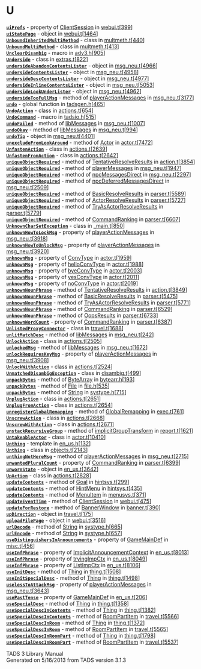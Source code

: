 # U

[**`uiPrefs`**](../object/ClientSession.html#uiPrefs) - property of
[ClientSession](../object/ClientSession.html) in
[webui.t](../file/webui.t.html)\[[399](../source/webui.t.html#399)\]  
[**`uiStatePage`**](../object/uiStatePage.html) - object in
[webui.t](../file/webui.t.html)\[[1464](../source/webui.t.html#1464)\]  
[**`UnboundInheritedMultiMethod`**](../object/UnboundInheritedMultiMethod.html) -
class in
[multmeth.t](../file/multmeth.t.html)\[[440](../source/multmeth.t.html#440)\]  
[**`UnboundMultiMethod`**](../object/UnboundMultiMethod.html) - class in
[multmeth.t](../file/multmeth.t.html)\[[413](../source/multmeth.t.html#413)\]  
[**`UnclearDisambig`**](../file/adv3.h.html#UnclearDisambig) - macro in
[adv3.h](../file/adv3.h.html)\[[905](../source/adv3.h.html#905)\]  
[**`Underside`**](../object/Underside.html) - class in
[extras.t](../file/extras.t.html)\[[822](../source/extras.t.html#822)\]  
[**`undersideAbandonContentsLister`**](../object/undersideAbandonContentsLister.html) -
object in
[msg_neu.t](../file/msg_neu.t.html)\[[4966](../source/msg_neu.t.html#4966)\]  
[**`undersideContentsLister`**](../object/undersideContentsLister.html) -
object in
[msg_neu.t](../file/msg_neu.t.html)\[[4958](../source/msg_neu.t.html#4958)\]  
[**`undersideDescContentsLister`**](../object/undersideDescContentsLister.html) -
object in
[msg_neu.t](../file/msg_neu.t.html)\[[4977](../source/msg_neu.t.html#4977)\]  
[**`undersideInlineContentsLister`**](../object/undersideInlineContentsLister.html) -
object in
[msg_neu.t](../file/msg_neu.t.html)\[[5053](../source/msg_neu.t.html#5053)\]  
[**`undersideLookUnderLister`**](../object/undersideLookUnderLister.html) -
object in
[msg_neu.t](../file/msg_neu.t.html)\[[4962](../source/msg_neu.t.html#4962)\]  
[**`undersideTooFullMsg`**](../object/playerActionMessages.html#undersideTooFullMsg) -
method of [playerActionMessages](../object/playerActionMessages.html) in
[msg_neu.t](../file/msg_neu.t.html)\[[3177](../source/msg_neu.t.html#3177)\]  
[**`undo`**](../file/tadsgen.h.html#undo) - global function in
[tadsgen.h](../file/tadsgen.h.html)\[[465](../source/tadsgen.h.html#465)\]  
[**`UndoAction`**](../object/UndoAction.html) - class in
[actions.t](../file/actions.t.html)\[[654](../source/actions.t.html#654)\]  
[**`UndoCommand`**](../file/tadsio.h.html#UndoCommand) - macro in
[tadsio.h](../file/tadsio.h.html)\[[515](../source/tadsio.h.html#515)\]  
[**`undoFailed`**](../object/libMessages.html#undoFailed) - method of
[libMessages](../object/libMessages.html) in
[msg_neu.t](../file/msg_neu.t.html)\[[1007](../source/msg_neu.t.html#1007)\]  
[**`undoOkay`**](../object/libMessages.html#undoOkay) - method of
[libMessages](../object/libMessages.html) in
[msg_neu.t](../file/msg_neu.t.html)\[[994](../source/msg_neu.t.html#994)\]  
[**`undoTip`**](../object/undoTip.html) - object in
[msg_neu.t](../file/msg_neu.t.html)\[[4401](../source/msg_neu.t.html#4401)\]  
[**`unexcludeFromLookAround`**](../object/Actor.html#unexcludeFromLookAround) -
method of [Actor](../object/Actor.html) in
[actor.t](../file/actor.t.html)\[[7472](../source/actor.t.html#7472)\]  
[**`UnfastenAction`**](../object/UnfastenAction.html) - class in
[actions.t](../file/actions.t.html)\[[2639](../source/actions.t.html#2639)\]  
[**`UnfastenFromAction`**](../object/UnfastenFromAction.html) - class in
[actions.t](../file/actions.t.html)\[[2642](../source/actions.t.html#2642)\]  
[**`uniqueObjectRequired`**](../object/TentativeResolveResults.html#uniqueObjectRequired) -
method of
[TentativeResolveResults](../object/TentativeResolveResults.html) in
[action.t](../file/action.t.html)\[[3854](../source/action.t.html#3854)\]  
[**`uniqueObjectRequired`**](../object/playerMessages.html#uniqueObjectRequired) -
method of [playerMessages](../object/playerMessages.html) in
[msg_neu.t](../file/msg_neu.t.html)\[[1947](../source/msg_neu.t.html#1947)\]  
[**`uniqueObjectRequired`**](../object/npcMessagesDirect.html#uniqueObjectRequired) -
method of [npcMessagesDirect](../object/npcMessagesDirect.html) in
[msg_neu.t](../file/msg_neu.t.html)\[[2297](../source/msg_neu.t.html#2297)\]  
[**`uniqueObjectRequired`**](../object/npcDeferredMessagesDirect.html#uniqueObjectRequired) -
method of
[npcDeferredMessagesDirect](../object/npcDeferredMessagesDirect.html) in
[msg_neu.t](../file/msg_neu.t.html)\[[2509](../source/msg_neu.t.html#2509)\]  
[**`uniqueObjectRequired`**](../object/BasicResolveResults.html#uniqueObjectRequired) -
method of [BasicResolveResults](../object/BasicResolveResults.html) in
[parser.t](../file/parser.t.html)\[[5589](../source/parser.t.html#5589)\]  
[**`uniqueObjectRequired`**](../object/ActorResolveResults.html#uniqueObjectRequired) -
method of [ActorResolveResults](../object/ActorResolveResults.html) in
[parser.t](../file/parser.t.html)\[[5727](../source/parser.t.html#5727)\]  
[**`uniqueObjectRequired`**](../object/TryAsActorResolveResults.html#uniqueObjectRequired) -
method of
[TryAsActorResolveResults](../object/TryAsActorResolveResults.html) in
[parser.t](../file/parser.t.html)\[[5779](../source/parser.t.html#5779)\]  
[**`uniqueObjectRequired`**](../object/CommandRanking.html#uniqueObjectRequired) -
method of [CommandRanking](../object/CommandRanking.html) in
[parser.t](../file/parser.t.html)\[[6607](../source/parser.t.html#6607)\]  
[**`UnknownCharSetException`**](../object/UnknownCharSetException.html) -
class in
[\_main.t](../file/_main.t.html)\[[850](../source/_main.t.html#850)\]  
[**`unknownHowToLockMsg`**](../object/playerActionMessages.html#unknownHowToLockMsg) -
property of [playerActionMessages](../object/playerActionMessages.html)
in
[msg_neu.t](../file/msg_neu.t.html)\[[3918](../source/msg_neu.t.html#3918)\]  
[**`unknownHowToUnlockMsg`**](../object/playerActionMessages.html#unknownHowToUnlockMsg) -
property of [playerActionMessages](../object/playerActionMessages.html)
in
[msg_neu.t](../file/msg_neu.t.html)\[[3920](../source/msg_neu.t.html#3920)\]  
[**`unknownMsg`**](../object/ConvType.html#unknownMsg) - property of
[ConvType](../object/ConvType.html) in
[actor.t](../file/actor.t.html)\[[1959](../source/actor.t.html#1959)\]  
[**`unknownMsg`**](../object/helloConvType.html#unknownMsg) - property
of [helloConvType](../object/helloConvType.html) in
[actor.t](../file/actor.t.html)\[[1988](../source/actor.t.html#1988)\]  
[**`unknownMsg`**](../object/byeConvType.html#unknownMsg) - property of
[byeConvType](../object/byeConvType.html) in
[actor.t](../file/actor.t.html)\[[2003](../source/actor.t.html#2003)\]  
[**`unknownMsg`**](../object/yesConvType.html#unknownMsg) - property of
[yesConvType](../object/yesConvType.html) in
[actor.t](../file/actor.t.html)\[[2011](../source/actor.t.html#2011)\]  
[**`unknownMsg`**](../object/noConvType.html#unknownMsg) - property of
[noConvType](../object/noConvType.html) in
[actor.t](../file/actor.t.html)\[[2019](../source/actor.t.html#2019)\]  
[**`unknownNounPhrase`**](../object/TentativeResolveResults.html#unknownNounPhrase) -
method of
[TentativeResolveResults](../object/TentativeResolveResults.html) in
[action.t](../file/action.t.html)\[[3849](../source/action.t.html#3849)\]  
[**`unknownNounPhrase`**](../object/BasicResolveResults.html#unknownNounPhrase) -
method of [BasicResolveResults](../object/BasicResolveResults.html) in
[parser.t](../file/parser.t.html)\[[5475](../source/parser.t.html#5475)\]  
[**`unknownNounPhrase`**](../object/TryAsActorResolveResults.html#unknownNounPhrase) -
method of
[TryAsActorResolveResults](../object/TryAsActorResolveResults.html) in
[parser.t](../file/parser.t.html)\[[5771](../source/parser.t.html#5771)\]  
[**`unknownNounPhrase`**](../object/CommandRanking.html#unknownNounPhrase) -
method of [CommandRanking](../object/CommandRanking.html) in
[parser.t](../file/parser.t.html)\[[6529](../source/parser.t.html#6529)\]  
[**`unknownNounPhrase`**](../object/OopsResults.html#unknownNounPhrase) -
method of [OopsResults](../object/OopsResults.html) in
[parser.t](../file/parser.t.html)\[[6733](../source/parser.t.html#6733)\]  
[**`unknownWordCount`**](../object/CommandRanking.html#unknownWordCount) -
property of [CommandRanking](../object/CommandRanking.html) in
[parser.t](../file/parser.t.html)\[[6387](../source/parser.t.html#6387)\]  
[**`UnlistedProxyConnector`**](../object/UnlistedProxyConnector.html) -
class in
[travel.t](../file/travel.t.html)\[[1688](../source/travel.t.html#1688)\]  
[**`unlitMatchDesc`**](../object/libMessages.html#unlitMatchDesc) -
method of [libMessages](../object/libMessages.html) in
[msg_neu.t](../file/msg_neu.t.html)\[[242](../source/msg_neu.t.html#242)\]  
[**`UnlockAction`**](../object/UnlockAction.html) - class in
[actions.t](../file/actions.t.html)\[[2505](../source/actions.t.html#2505)\]  
[**`unlockedMsg`**](../object/libMessages.html#unlockedMsg) - method of
[libMessages](../object/libMessages.html) in
[msg_neu.t](../file/msg_neu.t.html)\[[1672](../source/msg_neu.t.html#1672)\]  
[**`unlockRequiresKeyMsg`**](../object/playerActionMessages.html#unlockRequiresKeyMsg) -
property of [playerActionMessages](../object/playerActionMessages.html)
in
[msg_neu.t](../file/msg_neu.t.html)\[[3908](../source/msg_neu.t.html#3908)\]  
[**`UnlockWithAction`**](../object/UnlockWithAction.html) - class in
[actions.t](../file/actions.t.html)\[[2524](../source/actions.t.html#2524)\]  
[**`UnmatchedDisambigException`**](../object/UnmatchedDisambigException.html) -
class in
[disambig.t](../file/disambig.t.html)\[[499](../source/disambig.t.html#499)\]  
[**`unpackBytes`**](../object/ByteArray.html#unpackBytes) - method of
[ByteArray](../object/ByteArray.html) in
[bytearr.h](../file/bytearr.h.html)\[[193](../source/bytearr.h.html#193)\]  
[**`unpackBytes`**](../object/File.html#unpackBytes) - method of
[File](../object/File.html) in
[file.h](../file/file.h.html)\[[535](../source/file.h.html#535)\]  
[**`unpackBytes`**](../object/String.html#unpackBytes) - method of
[String](../object/String.html) in
[systype.h](../file/systype.h.html)\[[715](../source/systype.h.html#715)\]  
[**`UnplugAction`**](../object/UnplugAction.html) - class in
[actions.t](../file/actions.t.html)\[[2651](../source/actions.t.html#2651)\]  
[**`UnplugFromAction`**](../object/UnplugFromAction.html) - class in
[actions.t](../file/actions.t.html)\[[2654](../source/actions.t.html#2654)\]  
[**`unregisterGlobalRemapping`**](../object/GlobalRemapping.html#unregisterGlobalRemapping) -
method of [GlobalRemapping](../object/GlobalRemapping.html) in
[exec.t](../file/exec.t.html)\[[761](../source/exec.t.html#761)\]  
[**`UnscrewAction`**](../object/UnscrewAction.html) - class in
[actions.t](../file/actions.t.html)\[[2668](../source/actions.t.html#2668)\]  
[**`UnscrewWithAction`**](../object/UnscrewWithAction.html) - class in
[actions.t](../file/actions.t.html)\[[2671](../source/actions.t.html#2671)\]  
[**`unstackRecursiveGroup`**](../object/implicitGroupTransform.html#unstackRecursiveGroup) -
method of
[implicitGroupTransform](../object/implicitGroupTransform.html) in
[report.t](../file/report.t.html)\[[1621](../source/report.t.html#1621)\]  
[**`UntakeableActor`**](../object/UntakeableActor.html) - class in
[actor.t](../file/actor.t.html)\[[10410](../source/actor.t.html#10410)\]  
[**`Unthing`**](../file/en_us.h.html#Unthing) - template in
[en_us.h](../file/en_us.h.html)\[[132](../source/en_us.h.html#132)\]  
[**`Unthing`**](../object/Unthing.html) - class in
[objects.t](../file/objects.t.html)\[[2143](../source/objects.t.html#2143)\]  
[**`unthingNotHereMsg`**](../object/playerActionMessages.html#unthingNotHereMsg) -
method of [playerActionMessages](../object/playerActionMessages.html) in
[msg_neu.t](../file/msg_neu.t.html)\[[2715](../source/msg_neu.t.html#2715)\]  
[**`unwantedPluralCount`**](../object/CommandRanking.html#unwantedPluralCount) -
property of [CommandRanking](../object/CommandRanking.html) in
[parser.t](../file/parser.t.html)\[[6399](../source/parser.t.html#6399)\]  
[**`unwornState`**](../object/unwornState.html) - object in
[en_us.t](../file/en_us.t.html)\[[3642](../source/en_us.t.html#3642)\]  
[**`UpAction`**](../object/UpAction.html) - class in
[actions.t](../file/actions.t.html)\[[2828](../source/actions.t.html#2828)\]  
[**`updateContents`**](../object/Goal.html#updateContents) - method of
[Goal](../object/Goal.html) in
[hintsys.t](../file/hintsys.t.html)\[[299](../source/hintsys.t.html#299)\]  
[**`updateContents`**](../object/HintMenu.html#updateContents) - method
of [HintMenu](../object/HintMenu.html) in
[hintsys.t](../file/hintsys.t.html)\[[435](../source/hintsys.t.html#435)\]  
[**`updateContents`**](../object/MenuItem.html#updateContents) - method
of [MenuItem](../object/MenuItem.html) in
[menusys.t](../file/menusys.t.html)\[[371](../source/menusys.t.html#371)\]  
[**`updateEventTime`**](../object/ClientSession.html#updateEventTime) -
method of [ClientSession](../object/ClientSession.html) in
[webui.t](../file/webui.t.html)\[[475](../source/webui.t.html#475)\]  
[**`updateForRestore`**](../object/BannerWindow.html#updateForRestore) -
method of [BannerWindow](../object/BannerWindow.html) in
[banner.t](../file/banner.t.html)\[[390](../source/banner.t.html#390)\]  
[**`upDirection`**](../object/upDirection.html) - object in
[travel.t](../file/travel.t.html)\[[175](../source/travel.t.html#175)\]  
[**`uploadFilePage`**](../object/uploadFilePage.html) - object in
[webui.t](../file/webui.t.html)\[[3516](../source/webui.t.html#3516)\]  
[**`urlDecode`**](../object/String.html#urlDecode) - method of
[String](../object/String.html) in
[systype.h](../file/systype.h.html)\[[665](../source/systype.h.html#665)\]  
[**`urlEncode`**](../object/String.html#urlEncode) - method of
[String](../object/String.html) in
[systype.h](../file/systype.h.html)\[[657](../source/systype.h.html#657)\]  
[**`useDistinguishersInAnnouncements`**](../object/GameMainDef.html#useDistinguishersInAnnouncements) -
property of [GameMainDef](../object/GameMainDef.html) in
[misc.t](../file/misc.t.html)\[[456](../source/misc.t.html#456)\]  
[**`useInfPhrase`**](../object/ImplicitAnnouncementContext.html#useInfPhrase) -
property of
[ImplicitAnnouncementContext](../object/ImplicitAnnouncementContext.html)
in
[en_us.t](../file/en_us.t.html)\[[8013](../source/en_us.t.html#8013)\]  
[**`useInfPhrase`**](../object/tryingImpCtx.html#useInfPhrase) -
property of [tryingImpCtx](../object/tryingImpCtx.html) in
[en_us.t](../file/en_us.t.html)\[[8049](../source/en_us.t.html#8049)\]  
[**`useInfPhrase`**](../object/ListImpCtx.html#useInfPhrase) - property
of [ListImpCtx](../object/ListImpCtx.html) in
[en_us.t](../file/en_us.t.html)\[[8106](../source/en_us.t.html#8106)\]  
[**`useInitDesc`**](../object/Thing.html#useInitDesc) - method of
[Thing](../object/Thing.html) in
[thing.t](../file/thing.t.html)\[[1508](../source/thing.t.html#1508)\]  
[**`useInitSpecialDesc`**](../object/Thing.html#useInitSpecialDesc) -
method of [Thing](../object/Thing.html) in
[thing.t](../file/thing.t.html)\[[1498](../source/thing.t.html#1498)\]  
[**`uselessToAttackMsg`**](../object/playerActionMessages.html#uselessToAttackMsg) -
property of [playerActionMessages](../object/playerActionMessages.html)
in
[msg_neu.t](../file/msg_neu.t.html)\[[3643](../source/msg_neu.t.html#3643)\]  
[**`usePastTense`**](../object/GameMainDef.html#usePastTense) - property
of [GameMainDef](../object/GameMainDef.html) in
[en_us.t](../file/en_us.t.html)\[[206](../source/en_us.t.html#206)\]  
[**`useSpecialDesc`**](../object/Thing.html#useSpecialDesc) - method of
[Thing](../object/Thing.html) in
[thing.t](../file/thing.t.html)\[[1358](../source/thing.t.html#1358)\]  
[**`useSpecialDescInContents`**](../object/Thing.html#useSpecialDescInContents) -
method of [Thing](../object/Thing.html) in
[thing.t](../file/thing.t.html)\[[1382](../source/thing.t.html#1382)\]  
[**`useSpecialDescInContents`**](../object/RoomPartItem.html#useSpecialDescInContents) -
method of [RoomPartItem](../object/RoomPartItem.html) in
[travel.t](../file/travel.t.html)\[[5566](../source/travel.t.html#5566)\]  
[**`useSpecialDescInRoom`**](../object/Thing.html#useSpecialDescInRoom) -
method of [Thing](../object/Thing.html) in
[thing.t](../file/thing.t.html)\[[1372](../source/thing.t.html#1372)\]  
[**`useSpecialDescInRoom`**](../object/RoomPartItem.html#useSpecialDescInRoom) -
method of [RoomPartItem](../object/RoomPartItem.html) in
[travel.t](../file/travel.t.html)\[[5565](../source/travel.t.html#5565)\]  
[**`useSpecialDescInRoomPart`**](../object/Thing.html#useSpecialDescInRoomPart) -
method of [Thing](../object/Thing.html) in
[thing.t](../file/thing.t.html)\[[1798](../source/thing.t.html#1798)\]  
[**`useSpecialDescInRoomPart`**](../object/RoomPartItem.html#useSpecialDescInRoomPart) -
method of [RoomPartItem](../object/RoomPartItem.html) in
[travel.t](../file/travel.t.html)\[[5537](../source/travel.t.html#5537)\]  

<div class="ftr">

TADS 3 Library Manual  
Generated on 5/16/2013 from TADS version 3.1.3

</div>
